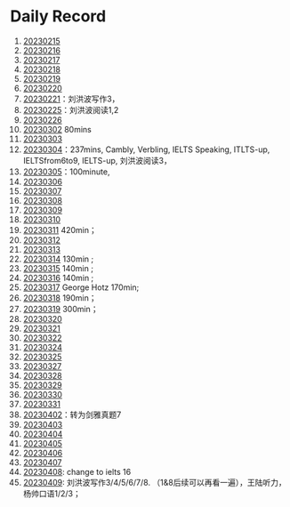 # Daily Record

1. [20230215](20230215/20230215.md)
2. [20230216](20230216/20230216.md)
3. [20230217](20230217/20230217.md)
4. [20230218](20230218/20230218.md)
5. [20230219](20230219/20230219.md)
6. [20230220](20230220/20230220.md)
7. [20230221](20230221/20230221.md)：刘洪波写作3，
8. [20230225](20230225/20230225.md)：刘洪波阅读1,2
9. [20230226](20230226/20230226.md)
10. [20230302](20230302/20230302.md) 80mins
11. [20230303](20230303/20230303.md)
12. [20230304](20230304/20230304.md)：237mins, Cambly, Verbling, IELTS Speaking, ITLTS-up, IELTSfrom6to9, IELTS-up, 刘洪波阅读3，
13. [20230305](20230305/20230305.md)：100minute,
14. [20230306](20230306/20230306.md)
15. [20230307](20230307/20230307.md)
16. [20230308](20230308/20230308.md)
17. [20230309](20230309/20230309.md)
18. [20230310](20230310/20230310.md)
19. [20230311](20230311/20230311.md) 420min；
20. [20230312](20230312/20230312.md)
21. [20230313](20230313/20230313.md)
22. [20230314](20230314/20230314.md) 130min ;
23. [20230315](20230315/20230315.md) 140min ;
24. [20230316](20230316/20230316.md) 140min ;
25. [20230317](20230317/20230317.md) George Hotz 170min;
26. [20230318](20230318/20230318.md) 190min；
27. [20230319](20230319/20230319.md) 300min；
28. [20230320](20230320/20230320.md)
29. [20230321](20230321/20230321.md)
30. [20230322](20230322/20230322.md)
31. [20230324](20230324/20230324.md)
32. [20230325](20230325/20230325.md)
33. [20230327](20230327/20230327.md)
34. [20230328](20230328/20230328.md)
35. [20230329](20230329/20230329.md)
36. [20230330](20230330/20230330.md)
37. [20230331](20230331/20230331.md)
38. [20230402](20230402/20230402.md)：转为剑雅真题7
39. [20230403](20230403/20230403.md)
40. [20230404](20230404/20230404.md)
41. [20230405](20230405/20230405.md)
42. [20230406](20230406/20230406.md)
43. [20230407](20230407/20230407.md)
44. [20230408](20230408/20230408.md): change to ielts 16
45. [20230409](20230409/20230409.md): 刘洪波写作3/4/5/6/7/8. （1&8后续可以再看一遍），王陆听力，杨帅口语1/2/3；
